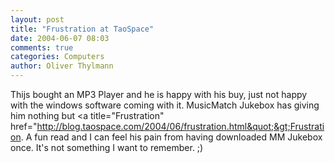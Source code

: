 ```yaml
---
layout: post
title: "Frustration at TaoSpace"
date: 2004-06-07 08:03
comments: true
categories: Computers
author: Oliver Thylmann
---
```



Thijs bought an MP3 Player and he is happy with his buy, just not happy with the windows software coming with it. MusicMatch Jukebox has giving him nothing but &lt;a title=&quot;Frustration&quot; href=&quot;http://blog.taospace.com/2004/06/frustration.html&quot;&gt;Frustration. A fun read and I can feel his pain from having downloaded MM Jukebox once. It's not something I want to remember. ;)


